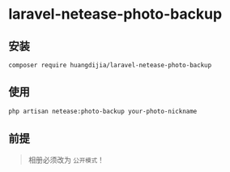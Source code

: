 # laravel-netease-photo-backup

## 安装

```base
composer require huangdijia/laravel-netease-photo-backup
```

## 使用

```bash
php artisan netease:photo-backup your-photo-nickname
```

## 前提

> 相册必须改为 `公开模式`！